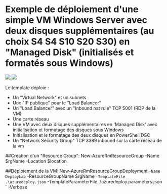 # Exemple de déploiement d'une simple VM Windows Server avec deux disques supplémentaires (au choix S4 S4 S10 S20 S30) en "Managed Disk" (initialisés et formatés sous Windows)

<a href="https://portal.azure.com/#create/Microsoft.Template/uri/https%3A%2F%2Fraw.githubusercontent.com%2FPierre-Chesne%2Fazure%2Fmaster%2Fazure-quickstart-templates%2F101-vm-simple-managed-disks-2-data%2Fazuredeploy.json" target="_blank">
    <img src="http://azuredeploy.net/deploybutton.png"/>
</a>
<a href="http://armviz.io/#/?load=https%3A%2F%2Fraw.githubusercontent.com%2FPierre-Chesne%2Fazure%2Fmaster%2Fazure-quickstart-templates%2F101-vm-simple-managed-disks-2-data%2Fazuredeploy.json" target="_blank">
    <img src="http://armviz.io/visualizebutton.png"/>
</a>



Le template déploie :
- Un "Virtual Network" et un subnets
- Une "IP publique" pour le "Load Balancer"
- Un "Load Balancer" avec un "Inbound nat rule" TCP 5001 (RDP de la VM)
- Une carte réseau
- Une VM avec deux disques supplémentaires en 'Managed Disk' avec initialisation et formatage des disques sous Windows
- Initialisation et le formatage des deux disques en PowerShell DSC
- Un "Network Sécurity Group" TCP 3389 inbound sur la carte réseau de la vm



##Création d'un "Resource Group":
New-AzureRmResourceGroup -Name $rgName -Location $location 


##Déploiement de la VM:
New-AzureRmResourceGroupDeployment `
-Name DeployLab `
-ResourceGroupName $rgName `
-TemplateFile .\azuredeploy.json `
-TemplateParameterFile .\azuredeploy.parameters.json `
-Verbose

